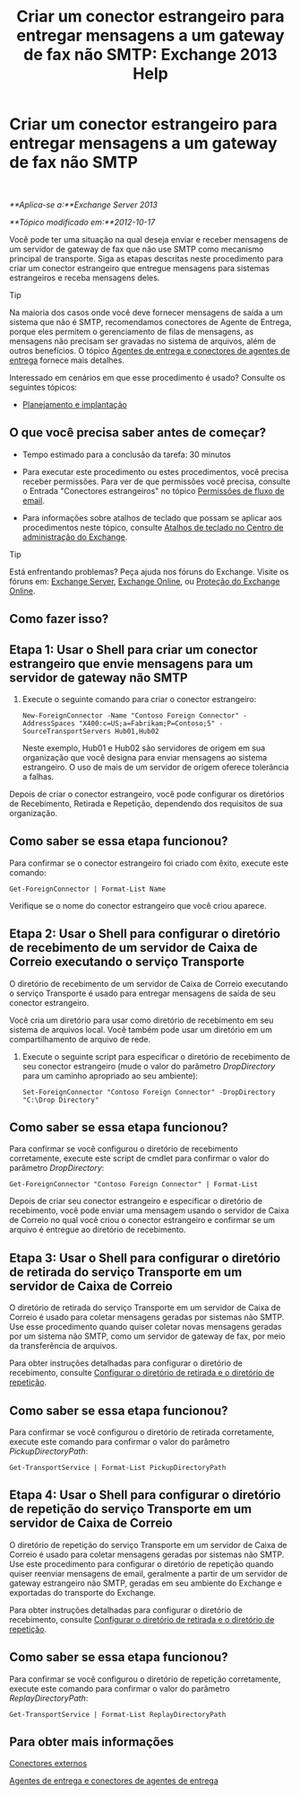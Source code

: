 ﻿---
title: 'Criar um conector estrangeiro para entregar mensagens a um gateway de fax não SMTP: Exchange 2013 Help'
TOCTitle: Criar um conector estrangeiro para entregar mensagens a um gateway de fax não SMTP
ms:assetid: 589db487-3c4c-409a-92e3-c78dd8f639b6
ms:mtpsurl: https://technet.microsoft.com/pt-br/library/JJ710163(v=EXCHG.150)
ms:contentKeyID: 50485656
ms.date: 05/22/2018
mtps_version: v=EXCHG.150
ms.translationtype: MT
---

# Criar um conector estrangeiro para entregar mensagens a um gateway de fax não SMTP

 

_**Aplica-se a:**Exchange Server 2013_

_**Tópico modificado em:**2012-10-17_

Você pode ter uma situação na qual deseja enviar e receber mensagens de um servidor de gateway de fax que não use SMTP como mecanismo principal de transporte. Siga as etapas descritas neste procedimento para criar um conector estrangeiro que entregue mensagens para sistemas estrangeiros e receba mensagens deles.


> [!TIP]
> Na maioria dos casos onde você deve fornecer mensagens de saída a um sistema que não é SMTP, recomendamos conectores de Agente de Entrega, porque eles permitem o gerenciamento de filas de mensagens, as mensagens não precisam ser gravadas no sistema de arquivos, além de outros benefícios. O tópico <A href="delivery-agents-and-delivery-agent-connectors-exchange-2013-help.md">Agentes de entrega e conectores de agentes de entrega</A> fornece mais detalhes.



Interessado em cenários em que esse procedimento é usado? Consulte os seguintes tópicos:

  - [Planejamento e implantação](planning-and-deployment-for-exchange-2013-installation-instructions.md)

## O que você precisa saber antes de começar?

  - Tempo estimado para a conclusão da tarefa: 30 minutos

  - Para executar este procedimento ou estes procedimentos, você precisa receber permissões. Para ver de que permissões você precisa, consulte o Entrada "Conectores estrangeiros" no tópico [Permissões de fluxo de email](mail-flow-permissions-exchange-2013-help.md).

  - Para informações sobre atalhos de teclado que possam se aplicar aos procedimentos neste tópico, consulte [Atalhos de teclado no Centro de administração do Exchange](keyboard-shortcuts-in-the-exchange-admin-center-exchange-online-protection-help.md).


> [!TIP]
> Está enfrentando problemas? Peça ajuda nos fóruns do Exchange. Visite os fóruns em: <A href="https://go.microsoft.com/fwlink/p/?linkid=60612">Exchange Server</A>, <A href="https://go.microsoft.com/fwlink/p/?linkid=267542">Exchange Online</A>, ou <A href="https://go.microsoft.com/fwlink/p/?linkid=285351">Proteção do Exchange Online</A>.



## Como fazer isso?

## Etapa 1: Usar o Shell para criar um conector estrangeiro que envie mensagens para um servidor de gateway não SMTP

1.  Execute o seguinte comando para criar o conector estrangeiro:
    
        New-ForeignConnector -Name "Contoso Foreign Connector" -AddressSpaces "X400:c=US;a=Fabrikam;P=Contoso;5" -SourceTransportServers Hub01,Hub02
    
    Neste exemplo, Hub01 e Hub02 são servidores de origem em sua organização que você designa para enviar mensagens ao sistema estrangeiro. O uso de mais de um servidor de origem oferece tolerância a falhas.

Depois de criar o conector estrangeiro, você pode configurar os diretórios de Recebimento, Retirada e Repetição, dependendo dos requisitos de sua organização.

## Como saber se essa etapa funcionou?

Para confirmar se o conector estrangeiro foi criado com êxito, execute este comando:

    Get-ForeignConnector | Format-List Name

Verifique se o nome do conector estrangeiro que você criou aparece.

## Etapa 2: Usar o Shell para configurar o diretório de recebimento de um servidor de Caixa de Correio executando o serviço Transporte

O diretório de recebimento de um servidor de Caixa de Correio executando o serviço Transporte é usado para entregar mensagens de saída de seu conector estrangeiro.

Você cria um diretório para usar como diretório de recebimento em seu sistema de arquivos local. Você também pode usar um diretório em um compartilhamento de arquivo de rede.

1.  Execute o seguinte script para especificar o diretório de recebimento de seu conector estrangeiro (mude o valor do parâmetro *DropDirectory* para um caminho apropriado ao seu ambiente):
    
        Set-ForeignConnector "Contoso Foreign Connector" -DropDirectory "C:\Drop Directory"

## Como saber se essa etapa funcionou?

Para confirmar se você configurou o diretório de recebimento corretamente, execute este script de cmdlet para confirmar o valor do parâmetro *DropDirectory*:

    Get-ForeignConnector "Contoso Foreign Connector" | Format-List

Depois de criar seu conector estrangeiro e especificar o diretório de recebimento, você pode enviar uma mensagem usando o servidor de Caixa de Correio no qual você criou o conector estrangeiro e confirmar se um arquivo é entregue ao diretório de recebimento.

## Etapa 3: Usar o Shell para configurar o diretório de retirada do serviço Transporte em um servidor de Caixa de Correio

O diretório de retirada do serviço Transporte em um servidor de Caixa de Correio é usado para coletar mensagens geradas por sistemas não SMTP. Use esse procedimento quando quiser coletar novas mensagens geradas por um sistema não SMTP, como um servidor de gateway de fax, por meio da transferência de arquivos.

Para obter instruções detalhadas para configurar o diretório de recebimento, consulte [Configurar o diretório de retirada e o diretório de repetição](configure-the-pickup-directory-and-the-replay-directory-exchange-2013-help.md).

## Como saber se essa etapa funcionou?

Para confirmar se você configurou o diretório de retirada corretamente, execute este comando para confirmar o valor do parâmetro *PickupDirectoryPath*:

    Get-TransportService | Format-List PickupDirectoryPath

## Etapa 4: Usar o Shell para configurar o diretório de repetição do serviço Transporte em um servidor de Caixa de Correio

O diretório de repetição do serviço Transporte em um servidor de Caixa de Correio é usado para coletar mensagens geradas por sistemas não SMTP. Use este procedimento para configurar o diretório de repetição quando quiser reenviar mensagens de email, geralmente a partir de um servidor de gateway estrangeiro não SMTP, geradas em seu ambiente do Exchange e exportadas do transporte do Exchange.

Para obter instruções detalhadas para configurar o diretório de recebimento, consulte [Configurar o diretório de retirada e o diretório de repetição](configure-the-pickup-directory-and-the-replay-directory-exchange-2013-help.md).

## Como saber se essa etapa funcionou?

Para confirmar se você configurou o diretório de repetição corretamente, execute este comando para confirmar o valor do parâmetro *ReplayDirectoryPath*:

    Get-TransportService | Format-List ReplayDirectoryPath

## Para obter mais informações

[Conectores externos](foreign-connectors-exchange-2013-help.md)

[Agentes de entrega e conectores de agentes de entrega](delivery-agents-and-delivery-agent-connectors-exchange-2013-help.md)

